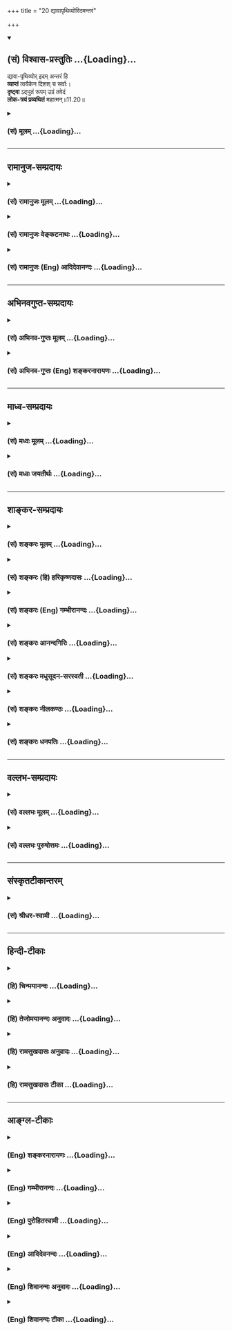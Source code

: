 +++
title = "20 द्यावापृथिव्योरिदमन्तरं"

+++
<div class="js_include" newlevelforh1="2" title="(सं) विश्वास-प्रस्तुतिः" unfilled url="/purANam_vaiShNavam/mahAbhAratam/06-bhIShma-parva/03-bhagavad-gItA-parva/saMskRtam/vishvAsa-prastutiH/11_vishva-rUpa-darshana/20_dyAvApRthivyorida.md">
<details open><summary><h2>(सं) विश्वास-प्रस्तुतिः ...{Loading}...</h2></summary>

द्यावा-पृथिव्योर् इदम् अन्तरं हि  
**व्याप्तं** त्वयैकेन दिशश् च सर्वाः।  
**दृष्ट्वा** ऽद्भुतं रूपम् उग्रं तवेदं  
**लोक-त्रयं प्रव्यथितं** महात्मन्॥11.20॥
</details>
</div>
<div class="js_include collapsed" newlevelforh1="3" title="(सं) मूलम्" unfilled url="/purANam_vaiShNavam/mahAbhAratam/06-bhIShma-parva/03-bhagavad-gItA-parva/saMskRtam/mUlam/11_vishva-rUpa-darshana/20_dyAvApRthivyorida.md">
<details><summary><h3>(सं) मूलम् ...{Loading}...</h3></summary>

द्यावापृथिव्योरिदमन्तरं हि  
व्याप्तं त्वयैकेन दिशश्च सर्वाः।  
दृष्ट्वाऽद्भुतं रूपमुग्रं तवेदं  
लोकत्रयं प्रव्यथितं महात्मन्।।11.20।।
</details>
</div>


_________________
## रामानुज-सम्प्रदायः
<div class="js_include collapsed" newlevelforh1="3" title="(सं) रामानुजः मूलम्" unfilled url="/purANam_vaiShNavam/mahAbhAratam/06-bhIShma-parva/03-bhagavad-gItA-parva/saMskRtam/rAmAnujaH/mUlam/11_vishva-rUpa-darshana/20_dyAvApRthivyorida.md">
<details><summary><h3>(सं) रामानुजः मूलम् ...{Loading}...</h3></summary>

।।11.20।। द्युशब्दः पृथिवीशब्दश्च उभौ उपरितनानाम् अधस्तनानां च लोकानां
प्रदर्शनार्थौ; **द्यावापृथिव्योः अन्तरम्** अवकाशः; यस्मिन् अवकाशे सर्वे
लोकाः तिष्ठन्ति; सर्वः अयम् अवकाशः **दिशश्च सर्वाः त्वया एकेन**
व्याप्ताः।**दृष्ट्वा** अद्भूतं रूपम् **उग्रं तव इदम्**
अनन्तायामविस्तारम् अत्यद्भुतम् **अति उग्रं तव रूपं** दृष्ट्वा **लोकत्रयं
प्रव्यथितम्** -- युद्धदिदृक्षया आगतेषु
ब्रह्मादिदेवासुरपितृगणसिद्धगन्धर्वयक्षराक्षसेषु
प्रतिकूलानुकूलमध्यस्थरूपं लोकत्रयं सर्वं प्रव्यथितम्; अत्यन्तभीतम्
**महात्मन्** अपरिच्छेद्यमनोवृत्ते। ऐतेषाम् अपि अर्जुनस्य इव
विश्वाश्रयरूपसाक्षात्कारसाधनं दिव्यं चक्षुः भगवता दत्तम्। किमर्थम् इति
चेत् अर्जुनाय स्वैश्वर्यं सर्वं प्रदर्शयितुम् अत इदम् उच्यते --
दृष्ट्वाद्भुतं रूपमुग्रं तवेदं लोकत्रयं प्रव्यथितं महात्मन् इति।

</details>
</div>
<div class="js_include collapsed" newlevelforh1="3" title="(सं) रामानुजः वेङ्कटनाथः" unfilled url="/purANam_vaiShNavam/mahAbhAratam/06-bhIShma-parva/03-bhagavad-gItA-parva/saMskRtam/rAmAnujaH/venkaTanAthaH/11_vishva-rUpa-darshana/20_dyAvApRthivyorida.md">
<details><summary><h3>(सं) रामानुजः वेङ्कटनाथः ...{Loading}...</h3></summary>

  
  
।।11.20।। एवम्भूतमिति अत्युग्ररूपमित्यर्थः। प्रव्यथितविशेषणानुसारेण
लोकशब्दोऽत्र जनविषय इत्याह -- देवादय इति। दृष्ट्वा लोकाः
प्रव्यथितास्तथाऽहम् \[11।23\] इति वक्ष्यमाणावेक्षणेनअहं चेत्युक्तम्।
अनन्तत्वस्य बहुशोऽभिहितत्वादवच्छिन्नलोकद्वयव्याप्तिवचनं
तदुपलक्षितलोकवर्गद्वयप्रदर्शनार्थमित्यभिप्रायेणाहद्युशब्द
इति। अन्तरमवकाशावधिपरिधानान्तर्धिभेदतादर्थ्ये \[अमरः3।3।186\]
इत्यनेकार्थान्तरशब्दस्य प्रस्तुतानुगुणमर्थमाहअवकाश इति।
शक्तिविशेषादिवशात्सप्रतिघत्वविरोधाद्यभावाभिप्रायेणावकाशं
विवृण्वन्विपण्डितार्थमाहयस्मिन्निति। अनन्तायामविस्तारमिति
पूर्वोक्तस्यानुकर्षणम्। अयमभिप्रायः -- पूर्वापरवाक्ययोर्विग्रहेकविषयतया
मध्ये स्वरूपव्याप्तिकथनप्रयोजनाभावाद्विग्रहस्य चातिमहत्त्वेन
कण्ठोक्तत्वात्तद्विषयोऽयं व्याप्तिव्यपदेश इति। नात्र लोकत्रयशब्देन
पृथिव्यादिकं विवक्षितम्; तत्र प्रव्यथितत्ववचनायोगात्। अतोमञ्चाः
क्रोशन्ति इतिवत्तद्वर्तिनः प्राणिनो वक्तव्याः। ततश्च लक्षणातोऽपि
लोकशब्दस्यैव मुख्यत्वेन जनविषयत्वं वरम्। जनस्य त्रित्वं च
शत्रुमित्रोदासीनरूपेण सुप्रसिद्धम् तस्य च सर्वस्य जनस्यात्र समवायो
युद्धदिदृक्षया सिद्धः अत एव लोकत्रयवर्तिकतिपयपुरुषव्यथादर्शनेन
लोकत्रयनिर्देश इति न भ्रमितव्यम् नापीदमर्जुनस्योत्प्रेक्षणं; दृष्टस्यैव
सर्वस्य वचनात् तदेतदाह -- युद्धेति। अत्र देवासुरादिग्रहणं
मानुषव्यवच्छेदार्थं; युद्धायागतानां सर्वेषां भगवद्विग्रहादर्शनात्।
सोपसर्गस्य धातोर्विवक्षितमाह -- अत्यन्तभीतमिति। महात्मशब्दस्य
गम्भीरबुद्धिविशेषवत्सु प्रसिद्धत्वात्;
विग्रहस्योग्रत्ववदाशयापरिच्छेदस्यापि भयहेतुत्वादत्रायमेवार्थ उचित
इत्यभिप्रायेणाहअपरिच्छेद्येति। ननुदर्शयामास पार्थाय \[11।9\] इति
ह्युपक्रान्तम् तत्कथं देवासुरादीनामपि मानुषवन्मांसचक्षुषां
भगवद्विग्रहसाक्षात्कार उच्यते इत्यत्राह -- एतेषामपीति। अर्जुनस्य
शिष्यभूतस्यात्यन्तोपसन्नस्य निरतिशयभक्तेः स्वविग्रहप्रकाशनं प्राप्तम्
तदर्थं च तस्यैव दिव्यचक्षुर्दत्तम् वक्ष्यति चदेवा अप्यस्य रूपस्य नित्यं
दर्शनकाङ्क्षिणः \[11।52\] इति अतः सामान्येन सर्वस्य जनस्य
दिव्यचक्षुःप्रदाने कारणं न पश्याम इत्यभिप्रायेण शङ्कते -- किमर्थमिति।
परिहरति -- अर्जुनायेति। देवादीनामपि
दिदृक्षासम्भवात्सर्वेषामवतारसाक्षात्कारवत्सुकृतविपाकसन्निपातात्क्षुद्राणामिव
महतामपि भयावहत्वादिना निरङ्कुशैश्वर्यप्रकाशनेन प्रकृतोपयोगाच्च
दिव्यचक्षुर्दानमिति भावः। तदेवार्जुनवाक्येन संवादयति -- अत इदमिति।  
  

</details>
</div>
<div class="js_include collapsed" newlevelforh1="3" title="(सं) रामानुजः (Eng) आदिदेवानन्दः" unfilled url="/purANam_vaiShNavam/mahAbhAratam/06-bhIShma-parva/03-bhagavad-gItA-parva/saMskRtam/rAmAnujaH/english/AdidevAnandaH/11_vishva-rUpa-darshana/20_dyAvApRthivyorida.md">
<details><summary><h3>(सं) रामानुजः (Eng) आदिदेवानन्दः ...{Loading}...</h3></summary>

11.20 The terms, 'heaven and earth,' imply all the upper and lower
worlds. The 'Antara', or that between heaven and earth, denotes the
space between them in which are located all the worlds. You alone
pervade all the space and all the arters. 'Beholding Your marvellous and
teriible form,' beholding Your form of infinite length and extent,
marvellous and terrible, the three worlds are trembling. Gods headed by
Brahma, the Asuras, the manes, the Siddhas, the Gandharvas, the Yaksas,
and Raksasas have come with a desire to see the battle. All the 'three
worlds' consisting of these friendly, antagonistic and neutral beings
are extremely frightened. 'Mahatman' means one, the dimension of whose
mind has no limits. It has to be understood that like Arjuna, other
beings also were granted by the Lord the divine eye capable of directly
perceiving the Form which supports the universe. If it be asked why, the
reply is that it was for demonstrating to Arjuna His sovereignty. Hence
it is stated here: 'Beholding Your marvellous and terrible form, O
Mahatman, the three worlds are greatly overwhelmed with fear.'

</details>
</div>


_________________
## अभिनवगुप्त-सम्प्रदायः
<div class="js_include collapsed" newlevelforh1="3" title="(सं) अभिनव-गुप्तः मूलम्" unfilled url="/purANam_vaiShNavam/mahAbhAratam/06-bhIShma-parva/03-bhagavad-gItA-parva/saMskRtam/abhinava-guptaH/mUlam/11_vishva-rUpa-darshana/20_dyAvApRthivyorida.md">
<details><summary><h3>(सं) अभिनव-गुप्तः मूलम् ...{Loading}...</h3></summary>

।।11.20।। No commentary.  
  

</details>
</div>
<div class="js_include collapsed" newlevelforh1="3" title="(सं) अभिनव-गुप्तः (Eng) शङ्करनारायणः" unfilled url="/purANam_vaiShNavam/mahAbhAratam/06-bhIShma-parva/03-bhagavad-gItA-parva/saMskRtam/abhinava-guptaH/english/shankaranArAyaNaH/11_vishva-rUpa-darshana/20_dyAvApRthivyorida.md">
<details><summary><h3>(सं) अभिनव-गुप्तः (Eng) शङ्करनारायणः ...{Loading}...</h3></summary>

11.20 Sri Abhinavagupta did not comment upon this sloka.

</details>
</div>


_________________
## माध्व-सम्प्रदायः
<div class="js_include collapsed" newlevelforh1="3" title="(सं) मध्वः मूलम्" unfilled url="/purANam_vaiShNavam/mahAbhAratam/06-bhIShma-parva/03-bhagavad-gItA-parva/saMskRtam/madhvaH/mUlam/11_vishva-rUpa-darshana/20_dyAvApRthivyorida.md">
<details><summary><h3>(सं) मध्वः मूलम् ...{Loading}...</h3></summary>

।।11.20।। मातापित्रोरन्तरङ्गः स एकः; रूपेण चान्यैः सर्वगतः स एकः इति
वारुणश्रुतेरेकेनैव द्यावापृथिव्योरन्तरं व्याप्तो भवति। पश्य मे पार्थ
रूपाणि \[1।6।18\] इति बहूनि रूपाणि प्रतिज्ञातानि मातापितरौ च
पृथिवीद्यावौ। मा नो माता पृथिवी दुर्मतौ धात् मधु द्यौरस्तु नः पिता
\[ऋक्सं.बृ.उ.6।3।6\] इत्यादिप्रयोगात्। न तु नियमतो भयप्रदं तत्स्वरूपम्।
नारदस्य तदभावात्। केषाञ्चित्तथा दर्शयति भगवान् -- प्रियन्ति केचित्तस्य
रूपस्य दृष्टौ बिभेति कश्चिदभ्यसे सर्वतृप्तिः इति वारुणशाखायाम्। न तु तं
सर्वे पश्यन्ति। अदृष्ट्वाऽपि तान्निरूप्य भयेन द्रष्टुस्तथा प्रतिभाति।
तथा च गौतमखिलेषु -- दृष्ट्वा देवं मोदमाना अदृष्ट्वाऽप्येतद्भयाद्बिभ्यतो
दृष्टवत्ते। पश्यन्ति ते न्यस्तचक्षुर्मुखांस्तु तस्मिन्नेवैते मनसो
गतत्वात् इति।

</details>
</div>
<div class="js_include collapsed" newlevelforh1="3" title="(सं) मध्वः जयतीर्थः" unfilled url="/purANam_vaiShNavam/mahAbhAratam/06-bhIShma-parva/03-bhagavad-gItA-parva/saMskRtam/madhvaH/jayatIrthaH/11_vishva-rUpa-darshana/20_dyAvApRthivyorida.md">
<details><summary><h3>(सं) मध्वः जयतीर्थः ...{Loading}...</h3></summary>

।।11.20।। द्यावापृथिव्योरिदमन्तरं हि इत्यत्रत्वया इत्यनेनैवैकत्वस्य
सिद्धत्वात्एकेन इति व्यर्थमित्यतः प्रमाणपूर्वकं तदभिप्रायमाह --
**मातापि**त्रोरिति। बहुत्वेऽपि स एकोऽभिन्नः अनेनदिशश्च सर्वाः
रूपान्तरैरित्युक्तं भवति। तदयुक्तम्। विश्वरूपस्यद्रष्टुमिच्छामि ते रूपं
\[11।3\] इत्यादिना एकत्वावगतेरित्यत आह **पश्येति**। ऐक्यापेक्षयैकवचनमिति
भावः। मातापित्रोः इति श्रुतिः प्रकृतानुपयोगिनी कथमुदाहृताद्यावापृथिव्योः
इत्यनभिधानादित्यत आह -- **मातापितरौ चेति**। माता पृथिवी;
नोऽस्मान्दुर्मतौ माधात् न दध्यात्। नोऽस्माकं मधु
सुखहेतुरस्तु। दृष्ट्वाऽद्भुतं इत्यादिना विश्वरूपदर्शनस्य
भयहेतुत्वमुच्यते। तन्न सर्वेषां सर्वदा; किन्तु
केषाञ्चित्कारणविशेषात्कदाचिदेवेति सप्रमाणकं तदभिप्रायमाह -- **न
त्वि**ति। अभ्यसेऽभ्यासे सति सर्वेषां तृप्तिरानन्द एवेत्यर्थः। एवं
तद्दर्शनस्य भयहेतुत्वनियमाभावमभिधाय लोकत्रयस्य दर्शनाभावं चाह -- **न
त्वि**ति। किन्तु त्रिलोकेषु स्थितैर्भक्तैरित्युक्तप्रकारेण कैश्चिदेव।
तदभिप्रायश्च लोकत्रयशब्द इति भावः। प्रकारान्तरेणलोकत्रयं
इत्यस्याभिप्रायमाह -- **अदृष्ट्वाऽपीति**। विश्वरूपदर्शनार्थं यतमानानां
लोकत्रयस्थानां पुंसां तददृष्ट्वाऽपि चेतसि निरूप्य स्थितानां भये जाते सति
तद्द्रष्टुरर्जुनस्य तथाऽहमिवैतेऽपि दृष्ट्वा बिभ्यतीति
प्रतिभातीत्यतःलोकत्रयं दृष्ट्वा प्रव्यथितं इत्याहेत्यर्थः। अत्र
श्रुतिसम्मतिमाह -- **दृष्ट्वेति**। देवं विश्वरूपं दृष्ट्वा मोदमानास्त
एतेऽर्जुनादयस्तद्ध्यायिनः पश्यन्ति। कथम्भूतान् अदृष्ट्वापि
तन्निरूप्यैतद्भयाद्बिभ्यतो भयचिह्नवतस्तस्मिन्नेव विश्वरूपे मनसो
गतत्वात्तन्न्यस्तचक्षुर्मुखांश्च दृष्टवत् दृष्टवन्त इवेत्यर्थः।

</details>
</div>


_________________
## शाङ्कर-सम्प्रदायः
<div class="js_include collapsed" newlevelforh1="3" title="(सं) शङ्करः मूलम्" unfilled url="/purANam_vaiShNavam/mahAbhAratam/06-bhIShma-parva/03-bhagavad-gItA-parva/saMskRtam/shankaraH/mUlam/11_vishva-rUpa-darshana/20_dyAvApRthivyorida.md">
<details><summary><h3>(सं) शङ्करः मूलम् ...{Loading}...</h3></summary>

।।11.20।। --,**द्यावापृथिव्योः इदम् अन्तरं हि** अन्तरिक्षं **व्याप्तं
त्वया एकेन** विश्वरूपधरेण **दिशश्च सर्वाः** व्याप्ताः। **दृष्ट्वा**
उपलभ्य **अद्भुतं** विस्मापकं **रूपम् इदं तव उग्रं** क्रूरं लोकानां त्रयं
**लोकत्रयं प्रव्यथितं** भीतं प्रचलितं वा हे **महात्मन्**
अक्षुद्रस्वभाव।।  
  
अथ अधुना पुरा यद्वा जयेम यदि वा नो जयेयुः (गीता 2।6) इति अर्जुनस्य यः
संशयः आसीत्; तन्निर्णयाय पाण्डवजयम् ऐकान्तिकं दर्शयामि इति प्रवृत्तो
भगवान्। तं पश्यन् आह --,किञ्च --,

</details>
</div>
<div class="js_include collapsed" newlevelforh1="3" title="(सं) शङ्करः (हि) हरिकृष्णदासः" unfilled url="/purANam_vaiShNavam/mahAbhAratam/06-bhIShma-parva/03-bhagavad-gItA-parva/saMskRtam/shankaraH/hindI/harikRShNadAsaH/11_vishva-rUpa-darshana/20_dyAvApRthivyorida.md">
<details><summary><h3>(सं) शङ्करः (हि) हरिकृष्णदासः ...{Loading}...</h3></summary>

।।11.20।। एकमात्र आप विश्वरूपधारी परमेश्वरसे ही यह स्वर्ग और पृथिवीके
बीचका सारा आकाश और समस्त दिशाएँ भी परिपूर्ण हो रही हैं। हे महात्मन्
अर्थात् हे अक्षुद्र स्वभाववाले कृष्ण आपके इस अद्भुत -- आश्चर्यजनक; भयंकर
-- क्रूर रूपको देखकर तीनों लोक व्यथित हो रहे हैं अर्थात् भयभीत या विचलित
हो रहे हैं।  
  
,

</details>
</div>
<div class="js_include collapsed" newlevelforh1="3" title="(सं) शङ्करः (Eng) गम्भीरानन्दः" unfilled url="/purANam_vaiShNavam/mahAbhAratam/06-bhIShma-parva/03-bhagavad-gItA-parva/saMskRtam/shankaraH/english/gambhIrAnandaH/11_vishva-rUpa-darshana/20_dyAvApRthivyorida.md">
<details><summary><h3>(सं) शङ्करः (Eng) गम्भीरानन्दः ...{Loading}...</h3></summary>

11.20 Hi, indeed; idam, this; antaram, intermediate space;
dyavaprthivyoh, between heaven and earth; ca, as also; sarvah, all; the
disah, direction; vyaptam, are pervaded; tvaya, by You; ekena, alone,
who have assumed the Cosmic form. Mahatman, O exalted One, who by nature
are high-minded; the lokatrayam, three worlds; pravyathitam, are struck
with fear, or are perturbed; drstva, by seeing; idam, this; abdhutam,
strange, astonishing; ugram, fearful, terrible; rupam, form; tava, of
Yours. Therefore, now, in order to clear that doubt which Arjuna earlier
had-as in, 'whether we shall win, or whether they shall coner' (2.6)-,
the Lord proceeds with the idea, 'I shall show the inevitable victory of
the Pandavas.' Visualizing that, Arjuna said: 'Moreover-'.

</details>
</div>
<div class="js_include collapsed" newlevelforh1="3" title="(सं) शङ्करः आनन्दगिरिः" unfilled url="/purANam_vaiShNavam/mahAbhAratam/06-bhIShma-parva/03-bhagavad-gItA-parva/saMskRtam/shankaraH/AnandagiriH/11_vishva-rUpa-darshana/20_dyAvApRthivyorida.md">
<details><summary><h3>(सं) शङ्करः आनन्दगिरिः ...{Loading}...</h3></summary>

।।11.20।। प्रकृतभगवद्रूपस्य व्याप्तिं व्यनक्ति -- **द्यावापृथिव्योरिति।**
तस्यैव भयंकरत्वमाचष्टे -- **दृष्ट्वेति।**

</details>
</div>
<div class="js_include collapsed" newlevelforh1="3" title="(सं) शङ्करः मधुसूदन-सरस्वती" unfilled url="/purANam_vaiShNavam/mahAbhAratam/06-bhIShma-parva/03-bhagavad-gItA-parva/saMskRtam/shankaraH/madhusUdana-sarasvatI/11_vishva-rUpa-darshana/20_dyAvApRthivyorida.md">
<details><summary><h3>(सं) शङ्करः मधुसूदन-सरस्वती ...{Loading}...</h3></summary>

।।11.20।। प्रकृतस्य भगवद्रूपस्य व्याप्तिमाह -- द्यावेति।
द्यावापृथिव्योरिदमन्तरिक्षं हि एव त्वयैवैकेन व्याप्तं। दिशश्च सर्वा
व्याप्ताः। दृष्ट्वाद्भुतमत्यन्तविस्मयकरमिदमुग्रं दुरधिगमं
महातेजस्वित्वात्तव रूपमुपलभ्य लोकत्रयं प्रव्यथितं अत्यन्तभीतं जातं। हे
महात्मन्साधूनामभयदायक; इतः परमिदमुपसंहरेत्यभिप्रायः।

</details>
</div>
<div class="js_include collapsed" newlevelforh1="3" title="(सं) शङ्करः नीलकण्ठः" unfilled url="/purANam_vaiShNavam/mahAbhAratam/06-bhIShma-parva/03-bhagavad-gItA-parva/saMskRtam/shankaraH/nIlakaNThaH/11_vishva-rUpa-darshana/20_dyAvApRthivyorida.md">
<details><summary><h3>(सं) शङ्करः नीलकण्ठः ...{Loading}...</h3></summary>

।।11.20।। एवं स्वयंकृतविश्वरूपदर्शनेन कृतकृत्यो भूत्वा
तदुपसंहारमिच्छन्स्तौति -- **द्यावापृथिव्योरिति।** हे महात्मन्; हि
प्रत्यक्षं त्वयैकेनेदं द्यावापृथिव्योरन्तरं मध्यं सर्वाः दिशश्च
व्याप्ताः। अतस्तवेदमद्भुतमुग्रं रूपं दृष्ट्वा लोकत्रयं प्रकर्षेण
व्यथितम्। अतः परमिदमुपसंहरेत्यभिप्रायः।

</details>
</div>
<div class="js_include collapsed" newlevelforh1="3" title="(सं) शङ्करः धनपतिः" unfilled url="/purANam_vaiShNavam/mahAbhAratam/06-bhIShma-parva/03-bhagavad-gItA-parva/saMskRtam/shankaraH/dhanapatiH/11_vishva-rUpa-darshana/20_dyAvApRthivyorida.md">
<details><summary><h3>(सं) शङ्करः धनपतिः ...{Loading}...</h3></summary>

।।11.20।। द्यावुृथिव्योरन्तमन्तरिक्षं त्वयैकेन विश्वरुपधरेण व्याप्तं
दिशश्च सर्वाः त्वया व्याप्ताः। हि यस्मात्तस्मात्तवेदमुघ्रं,रुपं दृष्ट्वा
लोकत्रयं प्रव्यथितं पीडितम्। अत इदमुपसंहर। महात्मनोऽक्षुद्रस्वभावस्य तव
निर्दोषलोकपीडनं नोचितमित्याशयेनाह -- हे महात्मन्निति।

</details>
</div>


_________________
## वल्लभ-सम्प्रदायः
<div class="js_include collapsed" newlevelforh1="3" title="(सं) वल्लभः मूलम्" unfilled url="/purANam_vaiShNavam/mahAbhAratam/06-bhIShma-parva/03-bhagavad-gItA-parva/saMskRtam/vallabhaH/mUlam/11_vishva-rUpa-darshana/20_dyAvApRthivyorida.md">
<details><summary><h3>(सं) वल्लभः मूलम् ...{Loading}...</h3></summary>

।।11.20।। द्यावापृथिव्योः इत्यारभ्यचूर्णितैरुत्तमाङ्गैः \[11।27\]
इत्यन्तं स्पष्टार्थम्।

</details>
</div>
<div class="js_include collapsed" newlevelforh1="3" title="(सं) वल्लभः पुरुषोत्तमः" unfilled url="/purANam_vaiShNavam/mahAbhAratam/06-bhIShma-parva/03-bhagavad-gItA-parva/saMskRtam/vallabhaH/puruShottamaH/11_vishva-rUpa-darshana/20_dyAvApRthivyorida.md">
<details><summary><h3>(सं) वल्लभः पुरुषोत्तमः ...{Loading}...</h3></summary>

  
  
।।11.20।। किञ्चद्यावापृथिव्योरिति। इदं द्यावापृथिव्योः अन्तरमन्तरिक्षं
एकेन त्वया व्याप्तम्। च पुनः; दिशः सर्वास्त्वया व्याप्ताः पश्यामि। किञ्च
हे महात्मन् इतोऽप्यधिकप्रकटनसमर्थ तव इदमद्भुतमलौकिकं उग्रं अदृष्टं रूपं
दृष्ट्वा लोकत्रयं प्रव्यथितं प्रकर्षेण व्यथितं भीतं पश्यामीति
पूर्वेणान्वयः।  
  

</details>
</div>


_________________
## संस्कृतटीकान्तरम्
<div class="js_include collapsed" newlevelforh1="3" title="(सं) श्रीधर-स्वामी" unfilled url="/purANam_vaiShNavam/mahAbhAratam/06-bhIShma-parva/03-bhagavad-gItA-parva/saMskRtam/shrIdhara-svAmI/11_vishva-rUpa-darshana/20_dyAvApRthivyorida.md">
<details><summary><h3>(सं) श्रीधर-स्वामी ...{Loading}...</h3></summary>

।।11.20।। किंच **-- द्यावापृथिव्योरिति।** द्यावापृथिव्योरिदमन्तरं हि
अन्तरिक्षं त्वयैकेन व्याप्तम्। दिशश्च सर्वा व्याप्ताः।
अद्भुतमदृष्टपूर्वं त्वदीयमिदमुग्नं घोरं रूपं दृष्ट्वा लोकत्रयं
प्रव्यथितमतिभीतं पश्यामीति पूर्वस्यैवानुषङ्गः।

</details>
</div>


_________________
## हिन्दी-टीकाः
<div class="js_include collapsed" newlevelforh1="3" title="(हि) चिन्मयानन्दः" unfilled url="/purANam_vaiShNavam/mahAbhAratam/06-bhIShma-parva/03-bhagavad-gItA-parva/hindI/chinmayAnandaH/11_vishva-rUpa-darshana/20_dyAvApRthivyorida.md">
<details><summary><h3>(हि) चिन्मयानन्दः ...{Loading}...</h3></summary>

।।11.20।। विराट् पुरुष समस्त जगत् को व्याप्त किये हुए है; और देशकाल का
भी अपना स्वतन्त्र अस्तित्व नहीं है। वे भी इस सत्य पर ही आश्रित हैं। हमें
यह नहीं भूलना चाहिए कि यहाँ वर्णित विषयवस्तु अनन्त है; सनातन है। इसीलिए
यहाँ अर्जुन कहता है; अकेले आपके द्वारा स्वर्ग और पृथ्वी के मध्य का आकाश
और समस्त दिशाएं व्याप्त हैं। विश्व की एकता को सरलता से ग्रहण नहीं किया जा
सकता। जो जितना ही अधिक उसे समझता है; उसका वर्णन करने में उतना ही अधिक वह
लड़खड़ाता है। इतने विशाल और भव्य सत्य को देखकर परिच्छिन्न बुद्धि का
कम्पित हो जाना स्वाभाविक ही है। अर्जुन कहता है; इस अद्भुत और भयंकर रूप को
देखकर तीनों लोक भय कम्पित हो रहे हैं। यह एक मनोवैज्ञानिक सत्य है कि
प्रत्येक मनुष्य जगत् को उसी रूप में देखता है जैसा कि वह स्वयं होता है।
यथा दृष्टि तथा सृष्टि। विराट् का दर्शन करके अर्जुन भयभीत हुआ और उस
मनस्थिति में जब वह जगत् को देखता है; तो तीनों लोक भी विस्मित और भय
कम्पित दिखाई देते हैं। व्यासजी की यह विशेषता है कि विशाल और गम्भीर
विषयवस्तु के वर्णन में व्यस्त होते हुए भी वे मनुष्य के मूलभूत आचरण को
भूलते नहीं हैं और उनके ये सूक्ष्म निरीक्षण ही इस अतुलनीय सौन्दर्य और
अपरिमेय गम्भीर चित्र को वास्तविकता की आभा प्रदान करते हैं।

</details>
</div>
<div class="js_include collapsed" newlevelforh1="3" title="(हि) तेजोमयानन्दः अनुवादः" unfilled url="/purANam_vaiShNavam/mahAbhAratam/06-bhIShma-parva/03-bhagavad-gItA-parva/hindI/tejomayAnandaH/anuvAdaH/11_vishva-rUpa-darshana/20_dyAvApRthivyorida.md">
<details><summary><h3>(हि) तेजोमयानन्दः अनुवादः ...{Loading}...</h3></summary>

।।11.20।। हे महात्मन् ! स्वर्ग और पृथ्वी के मध्य का यह आकाश तथा समस्त
दिशाएं अकेले आप से ही व्याप्त हैं; आपके इस अद्भुत और उग्र रूप को देखकर
तीनों लोक अतिव्यथा (भय) को प्राप्त हो रहे हैं।।

</details>
</div>
<div class="js_include collapsed" newlevelforh1="3" title="(हि) रामसुखदासः अनुवादः" unfilled url="/purANam_vaiShNavam/mahAbhAratam/06-bhIShma-parva/03-bhagavad-gItA-parva/hindI/rAmasukhadAsaH/anuvAdaH/11_vishva-rUpa-darshana/20_dyAvApRthivyorida.md">
<details><summary><h3>(हि) रामसुखदासः अनुवादः ...{Loading}...</h3></summary>

।।11.20।। हे महात्मन् ! यह स्वर्ग और पृथ्वीके बीचका अन्तराल और सम्पूर्ण
दिशाएँ एक आपसे ही परिपूर्ण हैं। आपके इस अद्भुत और उग्ररूपको देखकर तीनों
लोक व्यथित (व्याकुल) हो रहे हैं।

</details>
</div>
<div class="js_include collapsed" newlevelforh1="3" title="(हि) रामसुखदासः टीका" unfilled url="/purANam_vaiShNavam/mahAbhAratam/06-bhIShma-parva/03-bhagavad-gItA-parva/hindI/rAmasukhadAsaH/TIkA/11_vishva-rUpa-darshana/20_dyAvApRthivyorida.md">
<details><summary><h3>(हि) रामसुखदासः टीका ...{Loading}...</h3></summary>

।।11.20।।***व्याख्या--*****'महात्मन्'--** इस सम्बोधनका तात्पर्य है कि
आपके स्वरूपके समान किसीका स्वरूप हुआ नहीं, है नहीं, होगा नहीं और हो सकता
भी नहीं। इसलिये आप महात्मा अर्थात् महान् स्वरूपवाले हैं।

</details>
</div>


_________________
## आङ्ग्ल-टीकाः
<div class="js_include collapsed" newlevelforh1="3" title="(Eng) शङ्करनारायणः" unfilled url="/purANam_vaiShNavam/mahAbhAratam/06-bhIShma-parva/03-bhagavad-gItA-parva/english/shankaranArAyaNaH/11_vishva-rUpa-darshana/20_dyAvApRthivyorida.md">
<details><summary><h3>(Eng) शङ्करनारायणः ...{Loading}...</h3></summary>

11.20. This space in between the heaven and the earth as well as all the
directions are pervaded singly by You; seeing this wondrous form of
Yours as such, O Exalted Soul, the triple world is very much frightened.

</details>
</div>
<div class="js_include collapsed" newlevelforh1="3" title="(Eng) गम्भीरानन्दः" unfilled url="/purANam_vaiShNavam/mahAbhAratam/06-bhIShma-parva/03-bhagavad-gItA-parva/english/gambhIrAnandaH/11_vishva-rUpa-darshana/20_dyAvApRthivyorida.md">
<details><summary><h3>(Eng) गम्भीरानन्दः ...{Loading}...</h3></summary>

11.20 Indeed, this intermediate space between heaven and earth as also
all the directions are pervaded by You alone. O exalted One, the three
worlds are struck with fear by seeing this strange, fearful form of
Yours.

</details>
</div>
<div class="js_include collapsed" newlevelforh1="3" title="(Eng) पुरोहितस्वामी" unfilled url="/purANam_vaiShNavam/mahAbhAratam/06-bhIShma-parva/03-bhagavad-gItA-parva/english/purohitasvAmI/11_vishva-rUpa-darshana/20_dyAvApRthivyorida.md">
<details><summary><h3>(Eng) पुरोहितस्वामी ...{Loading}...</h3></summary>

11.20 Alone thou fillest all the quarters of the sky, earth and heaven,
and the regions between. O Almighty Lord! Seeing Thy marvellous and
awe-inspiring Form, the spheres tremble with fear.

</details>
</div>
<div class="js_include collapsed" newlevelforh1="3" title="(Eng) आदिदेवनन्दः" unfilled url="/purANam_vaiShNavam/mahAbhAratam/06-bhIShma-parva/03-bhagavad-gItA-parva/english/AdidevanandaH/11_vishva-rUpa-darshana/20_dyAvApRthivyorida.md">
<details><summary><h3>(Eng) आदिदेवनन्दः ...{Loading}...</h3></summary>

11.20 You alone have pervaded the interspace between heaven and earth,
and all the arters. Beholding Your marvellous and terrible form, O
Mahatman, the three worlds are greatly overwhelmed with fear.

</details>
</div>
<div class="js_include collapsed" newlevelforh1="3" title="(Eng) शिवानन्दः अनुवादः" unfilled url="/purANam_vaiShNavam/mahAbhAratam/06-bhIShma-parva/03-bhagavad-gItA-parva/english/shivAnandaH/anuvAdaH/11_vishva-rUpa-darshana/20_dyAvApRthivyorida.md">
<details><summary><h3>(Eng) शिवानन्दः अनुवादः ...{Loading}...</h3></summary>

11.20 This space between the earth and the heaven and all the arters are
filled by Thee alone; having seen this, Thy wonderful and teriible form,
the three worlds are trembling with fear, O great-souled Being.

</details>
</div>
<div class="js_include collapsed" newlevelforh1="3" title="(Eng) शिवानन्दः टीका" unfilled url="/purANam_vaiShNavam/mahAbhAratam/06-bhIShma-parva/03-bhagavad-gItA-parva/english/shivAnandaH/TIkA/11_vishva-rUpa-darshana/20_dyAvApRthivyorida.md">
<details><summary><h3>(Eng) शिवानन्दः टीका ...{Loading}...</h3></summary>

11.20 द्यावापृथिव्योः of heaven and earth; इदम् this; अन्तरम्
interspace; हि indeed; व्याप्तम् is filled; त्वया by Thee; एकेन alone;
दिशः arters; च and; सर्वाः all; दृष्ट्वा having seen; अद्भुतम्
wonderful; रूपम् form; उग्रम् terrible; तव Thy; इदम् this; लोकत्रयम् the
three worlds; प्रव्यथितम् are trembling with fear; महात्मन् O
greatsouled Being.Commentary Thee In Thy Cosmic Form.The space and the
arters This denotes that the Lord has filled the whole universe of
animate and inanimate objects.In order to remove the doubt entertained
by Arjuna as to his success (Cf.II.6) Lord Krishna makes him feel now
that victoyr for the Pandavas is certain.

</details>
</div>
